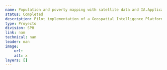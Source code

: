```yaml
---
name: Population and poverty mapping with satellite data and IA.Application to social registration and identification of human settlements
status: Completed
description: Pilot implementation of a Geospatial Intelligence Platform and Recommendations System for the Ozama Region with targeting in Irregular Human Social Registry and Settlement campaigns
type: Proyecto
division: SPH
link: nan
technical: nan
leader: nan
image: 
    url: 
    alt: x
layers: []
---
```

    